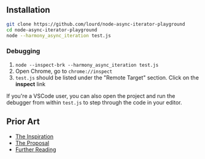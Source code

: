 
## Installation

```sh
git clone https://github.com/lourd/node-async-iterator-playground
cd node-async-iterator-playground
node --harmony_async_iteration test.js
```

### Debugging

1. `node --inspect-brk --harmony_async_iteration test.js`
2. Open Chrome, go to `chrome://inspect`
3. `test.js` should be listed under the "Remote Target" section. Click on the **inspect** link

If you're a VSCode user, you can also open the project and run the debugger from within `test.js` to step through the code in your editor.

## Prior Art
* [The Inspiration](https://twitter.com/stephenbelanger/status/925558288439218176)
* [The Proposal](https://github.com/tc39/proposal-async-iteration)
* [Further Reading](https://jakearchibald.com/2017/async-iterators-and-generators/)